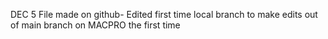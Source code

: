 DEC 5 File made on github-  Edited first time
local branch to make edits out of main branch on MACPRO the first time
